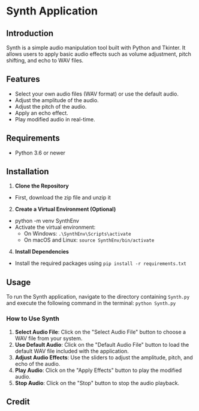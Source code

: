 # Synth Application

## Introduction
Synth is a simple audio manipulation tool built with Python and Tkinter. It allows users to apply basic audio effects such as volume adjustment, pitch shifting, and echo to WAV files. 

## Features
- Select your own audio files (WAV format) or use the default audio.
- Adjust the amplitude of the audio.
- Adjust the pitch of the audio.
- Apply an echo effect.
- Play modified audio in real-time.

## Requirements
- Python 3.6 or newer

## Installation
1. **Clone the Repository**
- First, download the zip file and unzip it
2. **Create a Virtual Environment (Optional)**
- python -m venv SynthEnv
- Activate the virtual environment:
    - On Windows:
    `.\SynthEnv\Scripts\activate`
    - On macOS and Linux:
    `source SynthEnv/bin/activate`
4. **Install Dependencies**
- Install the required packages using 
`pip install -r requirements.txt`

## Usage
To run the Synth application, navigate to the directory containing `Synth.py` and execute the following command in the terminal:
`python Synth.py`

### How to Use Synth

1. **Select Audio File**: Click on the "Select Audio File" button to choose a WAV file from your system.
2. **Use Default Audio**: Click on the "Default Audio File" button to load the default WAV file included with the application.
3. **Adjust Audio Effects**: Use the sliders to adjust the amplitude, pitch, and echo of the audio.
4. **Play Audio**: Click on the "Apply Effects" button to play the modified audio.
5. **Stop Audio**: Click on the "Stop" button to stop the audio playback.

## Credit
